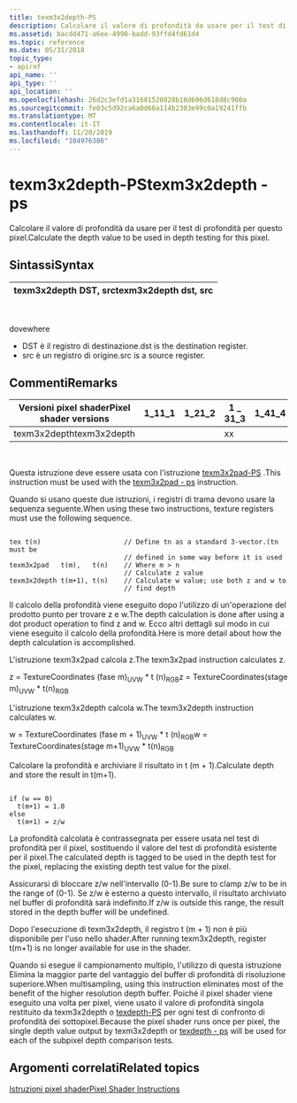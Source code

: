 ```yaml
---
title: texm3x2depth-PS
description: Calcolare il valore di profondità da usare per il test di profondità per questo pixel.
ms.assetid: bacdd471-a6ee-4998-badd-93ffd4fd61d4
ms.topic: reference
ms.date: 05/31/2018
topic_type:
- apiref
api_name: ''
api_type: ''
api_location: ''
ms.openlocfilehash: 26d2c3efd1a31681520828b18d606d618d8c900a
ms.sourcegitcommit: fe03c5d92ca6a0d66a114b2303e99c0a19241ffb
ms.translationtype: MT
ms.contentlocale: it-IT
ms.lasthandoff: 11/20/2019
ms.locfileid: "104976386"
---
```

# <a name="texm3x2depth---ps"></a><span data-ttu-id="84bd2-103">texm3x2depth-PS</span><span class="sxs-lookup"><span data-stu-id="84bd2-103">texm3x2depth - ps</span></span>

<span data-ttu-id="84bd2-104">Calcolare il valore di profondità da usare per il test di profondità per questo pixel.</span><span class="sxs-lookup"><span data-stu-id="84bd2-104">Calculate the depth value to be used in depth testing for this pixel.</span></span>

## <a name="syntax"></a><span data-ttu-id="84bd2-105">Sintassi</span><span class="sxs-lookup"><span data-stu-id="84bd2-105">Syntax</span></span>



| <span data-ttu-id="84bd2-106">texm3x2depth DST, src</span><span class="sxs-lookup"><span data-stu-id="84bd2-106">texm3x2depth dst, src</span></span> |
|-----------------------|



 

<span data-ttu-id="84bd2-107">dove</span><span class="sxs-lookup"><span data-stu-id="84bd2-107">where</span></span>

-   <span data-ttu-id="84bd2-108">DST è il registro di destinazione.</span><span class="sxs-lookup"><span data-stu-id="84bd2-108">dst is the destination register.</span></span>
-   <span data-ttu-id="84bd2-109">src è un registro di origine.</span><span class="sxs-lookup"><span data-stu-id="84bd2-109">src is a source register.</span></span>

## <a name="remarks"></a><span data-ttu-id="84bd2-110">Commenti</span><span class="sxs-lookup"><span data-stu-id="84bd2-110">Remarks</span></span>



| <span data-ttu-id="84bd2-111">Versioni pixel shader</span><span class="sxs-lookup"><span data-stu-id="84bd2-111">Pixel shader versions</span></span> | <span data-ttu-id="84bd2-112">1\_1</span><span class="sxs-lookup"><span data-stu-id="84bd2-112">1\_1</span></span> | <span data-ttu-id="84bd2-113">1\_2</span><span class="sxs-lookup"><span data-stu-id="84bd2-113">1\_2</span></span> | <span data-ttu-id="84bd2-114">1 \_ 3</span><span class="sxs-lookup"><span data-stu-id="84bd2-114">1\_3</span></span> | <span data-ttu-id="84bd2-115">1\_4</span><span class="sxs-lookup"><span data-stu-id="84bd2-115">1\_4</span></span> | <span data-ttu-id="84bd2-116">2 \_ 0</span><span class="sxs-lookup"><span data-stu-id="84bd2-116">2\_0</span></span> | <span data-ttu-id="84bd2-117">2 \_ x</span><span class="sxs-lookup"><span data-stu-id="84bd2-117">2\_x</span></span> | <span data-ttu-id="84bd2-118">2 \_ SW</span><span class="sxs-lookup"><span data-stu-id="84bd2-118">2\_sw</span></span> | <span data-ttu-id="84bd2-119">3 \_ 0</span><span class="sxs-lookup"><span data-stu-id="84bd2-119">3\_0</span></span> | <span data-ttu-id="84bd2-120">3 \_ SW</span><span class="sxs-lookup"><span data-stu-id="84bd2-120">3\_sw</span></span> |
|-----------------------|------|------|------|------|------|------|-------|------|-------|
| <span data-ttu-id="84bd2-121">texm3x2depth</span><span class="sxs-lookup"><span data-stu-id="84bd2-121">texm3x2depth</span></span>          |      |      | <span data-ttu-id="84bd2-122">x</span><span class="sxs-lookup"><span data-stu-id="84bd2-122">x</span></span>    |      |      |      |       |      |       |



 

<span data-ttu-id="84bd2-123">Questa istruzione deve essere usata con l'istruzione [texm3x2pad-PS](texm3x2pad---ps.md) .</span><span class="sxs-lookup"><span data-stu-id="84bd2-123">This instruction must be used with the [texm3x2pad - ps](texm3x2pad---ps.md) instruction.</span></span>

<span data-ttu-id="84bd2-124">Quando si usano queste due istruzioni, i registri di trama devono usare la sequenza seguente.</span><span class="sxs-lookup"><span data-stu-id="84bd2-124">When using these two instructions, texture registers must use the following sequence.</span></span>


```
 
tex t(n)                     // Define tn as a standard 3-vector.(tn must be 
                             // defined in some way before it is used
texm3x2pad   t(m),   t(n)    // Where m > n
                             // Calculate z value
texm3x2depth t(m+1), t(n)    // Calculate w value; use both z and w to
                             // find depth
```



<span data-ttu-id="84bd2-125">Il calcolo della profondità viene eseguito dopo l'utilizzo di un'operazione del prodotto punto per trovare z e w.</span><span class="sxs-lookup"><span data-stu-id="84bd2-125">The depth calculation is done after using a dot product operation to find z and w.</span></span> <span data-ttu-id="84bd2-126">Ecco altri dettagli sul modo in cui viene eseguito il calcolo della profondità.</span><span class="sxs-lookup"><span data-stu-id="84bd2-126">Here is more detail about how the depth calculation is accomplished.</span></span>

<span data-ttu-id="84bd2-127">L'istruzione texm3x2pad calcola z.</span><span class="sxs-lookup"><span data-stu-id="84bd2-127">The texm3x2pad instruction calculates z.</span></span>

<span data-ttu-id="84bd2-128">z = TextureCoordinates (fase m)<sub>UVW</sub> \* t (n)<sub>RGB</sub></span><span class="sxs-lookup"><span data-stu-id="84bd2-128">z = TextureCoordinates(stage m)<sub>UVW</sub> \* t(n)<sub>RGB</sub></span></span>

<span data-ttu-id="84bd2-129">L'istruzione texm3x2depth calcola w.</span><span class="sxs-lookup"><span data-stu-id="84bd2-129">The texm3x2depth instruction calculates w.</span></span>

<span data-ttu-id="84bd2-130">w = TextureCoordinates (fase m + 1)<sub>UVW</sub> \* t (n)<sub>RGB</sub></span><span class="sxs-lookup"><span data-stu-id="84bd2-130">w = TextureCoordinates(stage m+1)<sub>UVW</sub> \* t(n)<sub>RGB</sub></span></span>

<span data-ttu-id="84bd2-131">Calcolare la profondità e archiviare il risultato in t (m + 1).</span><span class="sxs-lookup"><span data-stu-id="84bd2-131">Calculate depth and store the result in t(m+1).</span></span>


```
 
if (w == 0)
  t(m+1) = 1.0
else
  t(m+1) = z/w
```



<span data-ttu-id="84bd2-132">La profondità calcolata è contrassegnata per essere usata nel test di profondità per il pixel, sostituendo il valore del test di profondità esistente per il pixel.</span><span class="sxs-lookup"><span data-stu-id="84bd2-132">The calculated depth is tagged to be used in the depth test for the pixel, replacing the existing depth test value for the pixel.</span></span>

<span data-ttu-id="84bd2-133">Assicurarsi di bloccare z/w nell'intervallo (0-1).</span><span class="sxs-lookup"><span data-stu-id="84bd2-133">Be sure to clamp z/w to be in the range of (0-1).</span></span> <span data-ttu-id="84bd2-134">Se z/w è esterno a questo intervallo, il risultato archiviato nel buffer di profondità sarà indefinito.</span><span class="sxs-lookup"><span data-stu-id="84bd2-134">If z/w is outside this range, the result stored in the depth buffer will be undefined.</span></span>

<span data-ttu-id="84bd2-135">Dopo l'esecuzione di texm3x2depth, il registro t (m + 1) non è più disponibile per l'uso nello shader.</span><span class="sxs-lookup"><span data-stu-id="84bd2-135">After running texm3x2depth, register t(m+1) is no longer available for use in the shader.</span></span>

<span data-ttu-id="84bd2-136">Quando si esegue il campionamento multiplo, l'utilizzo di questa istruzione Elimina la maggior parte del vantaggio del buffer di profondità di risoluzione superiore.</span><span class="sxs-lookup"><span data-stu-id="84bd2-136">When multisampling, using this instruction eliminates most of the benefit of the higher resolution depth buffer.</span></span> <span data-ttu-id="84bd2-137">Poiché il pixel shader viene eseguito una volta per pixel, viene usato il valore di profondità singola restituito da texm3x2depth o [texdepth-PS](texdepth---ps.md) per ogni test di confronto di profondità dei sottopixel.</span><span class="sxs-lookup"><span data-stu-id="84bd2-137">Because the pixel shader runs once per pixel, the single depth value output by texm3x2depth or [texdepth - ps](texdepth---ps.md) will be used for each of the subpixel depth comparison tests.</span></span>

## <a name="related-topics"></a><span data-ttu-id="84bd2-138">Argomenti correlati</span><span class="sxs-lookup"><span data-stu-id="84bd2-138">Related topics</span></span>

<dl> <dt>

[<span data-ttu-id="84bd2-139">Istruzioni pixel shader</span><span class="sxs-lookup"><span data-stu-id="84bd2-139">Pixel Shader Instructions</span></span>](dx9-graphics-reference-asm-ps-instructions.md)
</dt> </dl>

 

 




